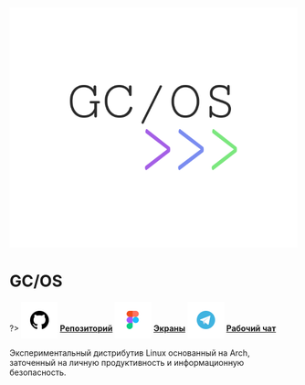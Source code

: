 ![GC/OS-Logo](../_media/logo-gcos.png ":size=150")

# GC/OS

?> <span style="vertical-align: -12px">![telegram](../_media/icon-github.png ":size=32")</span> [**Репозиторий**](https://github.com/grandcore/gcos)
<span style="vertical-align: -12px">![telegram](../_media/icon-figma.png ":size=32")</span> [**Экраны**](https://www.figma.com/file/NlikNEJQHliYlxI3MHhiSW/Share?node-id=9473%3A0)
<span style="vertical-align: -12px">![telegram](../_media/icon-telegram.png ":size=32")</span> [**Рабочий чат**](https://t.me/joinchat/F9bwPh_8usijiQDt)

Экспериментальный дистрибутив Linux основанный на Arch, заточенный на личную продуктивность и информационную безопасность.
